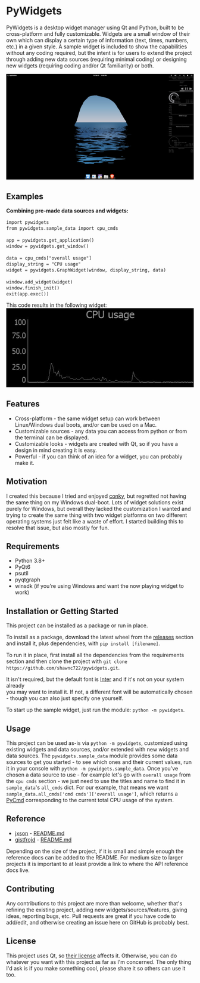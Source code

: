 # PyWidgets

PyWidgets is a desktop widget manager using Qt and Python, built to be cross-platform and fully customizable.
Widgets are a small window of their own which can display a certain type of information (text, times, numbers, etc.) in a given style.
A sample widget is included to show the capabilities without any coding required, but the intent is for users to extend the project through adding new data sources (requiring minimal coding) or designing new widgets (requiring coding and/or Qt familiarity) or both.

![sample widget image](sample_widget_example_linux.jpg "An example of a widget setup")
## Examples

**Combining pre-made data sources and widgets:**  
```python3
import pywidgets
from pywidgets.sample_data import cpu_cmds

app = pywidgets.get_application()
window = pywidgets.get_window()

data = cpu_cmds["overall usage"]
display_string = "CPU usage"
widget = pywidgets.GraphWidget(window, display_string, data)

window.add_widget(widget)
window.finish_init()
exit(app.exec())
```
This code results in the following widget:  
![Image of above widget](graph_widget_example.jpg "The widget created by the code above")
## Features
* Cross-platform - the same widget setup can work between Linux/Windows dual boots, and/or can be used on a Mac.
* Customizable sources - any data you can access from python or from the terminal can be displayed.
* Customizable looks - widgets are created with Qt, so if you have a design in mind creating it is easy.
* Powerful - if you can think of an idea for a widget, you can probably make it.
## Motivation

I created this because I tried and enjoyed [conky](https://wiki.archlinux.org/title/Conky), but regretted not having 
the same thing on my Windows dual-boot.
Lots of widget solutions exist purely for Windows, but overall they lacked the customization I wanted and trying to 
create the same thing with two widget platforms on two different operating systems just felt like a waste of effort. 
I started building this to resolve that issue, but also mostly for fun. 

## Requirements
* Python 3.8+
* PyQt6
* psutil
* pyqtgraph
* winsdk (if you're using Windows and want the now playing widget to work)

## Installation or Getting Started

This project can be installed as a package or run in place.  

To install as a package, download the latest wheel 
from the [releases](https://github.com/shawnc722/pywidgets/releases) section and install it, plus dependencies,
with `pip install [filename]`.  

To run it in place, first install all the dependencies from the requirements 
section and then clone the project with `git clone https://github.com/shawnc722/pywidgets.git`.  

It isn't required, but the default font is [Inter](https://github.com/rsms/inter) and if it's not on your system already  
you may want to install it. If not, a different font will be automatically chosen - though you can also just specify one yourself.

To start up the sample widget, just run the module: `python -m pywidgets`.

## Usage

This project can be used as-is via `python -m pywidgets`, customized using existing widgets 
and data sources, and/or extended with new widgets and data sources. The `pywidgets.sample_data` 
module provides some data sources to get you started - to see which ones and their current 
values, run it in your console with `python -m pywidgets.sample_data`. Once you've chosen a 
data source to use - for example let's go with `overall usage` from the `cpu cmds` section - 
we just need to use the titles and name to find it in `sample_data`'s `all_cmds` dict. For our 
example, that means we want `sample_data.all_cmds['cmd cmds']['overall usage']`, which returns
a [PyCmd](todo) corresponding to the current total CPU usage of the system. 

    
## Reference

+ [jxson](https://gist.github.com/jxson) - [README.md](https://gist.github.com/jxson/1784669)
+ [gistfrojd](https://gist.github.com/gistfrojd) - [README.md](https://gist.github.com/gistfrojd/5fcd3b70949ac6376f66)

Depending on the size of the project, if it is small and simple enough the reference docs can be added to the README. For medium size to larger projects it is important to at least provide a link to where the API reference docs live.

## Contributing
Any contributions to this project are more than welcome, whether that's refining the existing project, adding new widgets/sources/features, giving ideas, reporting bugs, etc.
Pull requests are great if you have code to add/edit, and otherwise creating an issue here on GitHub is probably best.

## License

This project uses Qt, so [their license](https://www.qt.io/licensing/) affects it.
Otherwise, you can do whatever you want with this project as far as I'm concerned. The only thing I'd ask is if you make 
something cool, please share it so others can use it too.
